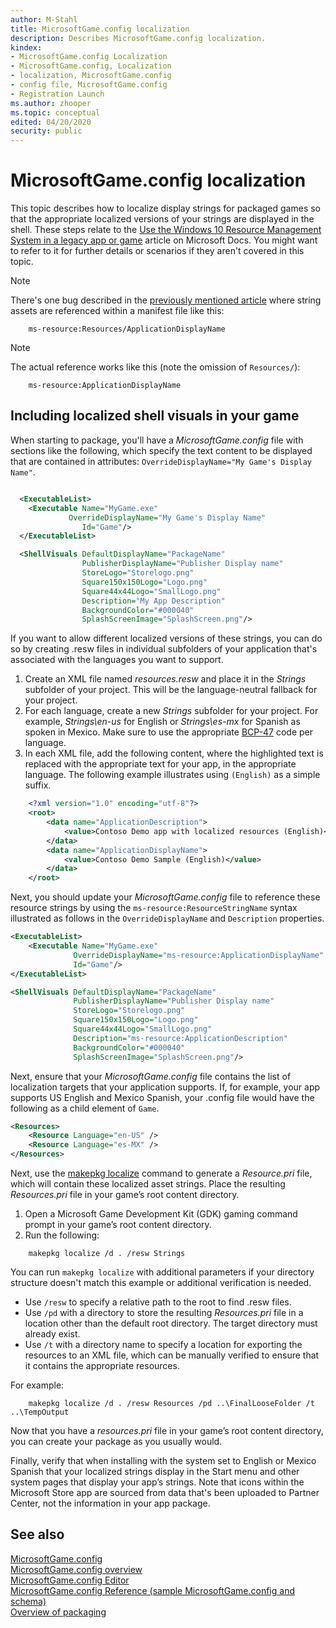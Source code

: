 ```yaml
---
author: M-Stahl
title: MicrosoftGame.config localization
description: Describes MicrosoftGame.config localization.
kindex:
- MicrosoftGame.config Localization
- MicrosoftGame.config, Localization
- localization, MicrosoftGame.config
- config file, MicrosoftGame.config
- Registration Launch
ms.author: zhooper
ms.topic: conceptual
edited: 04/20/2020
security: public
---
```


# MicrosoftGame.config localization

This topic describes how to localize display strings for packaged games so that the appropriate localized versions of your strings are displayed in the shell. These steps relate to the [Use the Windows 10 Resource Management System in a legacy app or game](/windows/uwp/app-resources/using-mrt-for-converted-desktop-apps-and-games) article on Microsoft Docs. You might want to refer to it for further details or scenarios if they aren't covered in this topic.
> [!NOTE]
> There's one bug described in the [previously mentioned article](/windows/uwp/app-resources/using-mrt-for-converted-desktop-apps-and-games) where string assets are referenced within a manifest file like this:  
```  
    ms-resource:Resources/ApplicationDisplayName  
```  
> [!NOTE]
> The actual reference works like this (note the omission of `Resources/`):  
```  
    ms-resource:ApplicationDisplayName  
```

## Including localized shell visuals in your game

When starting to package, you'll have a *MicrosoftGame.config* file with sections like the following, which specify the text content to be displayed that are contained in attributes: 
`OverrideDisplayName="My Game's Display Name"`.  

```xml  

  <ExecutableList>
    <Executable Name="MyGame.exe"
	         OverrideDisplayName="My Game's Display Name"
                Id="Game"/>
  </ExecutableList>

  <ShellVisuals DefaultDisplayName="PackageName"
                PublisherDisplayName="Publisher Display name"
                StoreLogo="Storelogo.png"
                Square150x150Logo="Logo.png"
                Square44x44Logo="SmallLogo.png"
                Description="My App Description"
                BackgroundColor="#000040"
                SplashScreenImage="SplashScreen.png"/>  
```  

If you want to allow different localized versions of these strings, you can do so by creating .resw files in individual subfolders of your application that's associated with the languages you want to support.  

1. Create an XML file named *resources.resw* and place it in the *Strings* subfolder of your project. This will be the language-neutral fallback for your project.
1. For each language, create a new *Strings* subfolder for your project. For example, *Strings\en-us* for English or *Strings\es-mx* for Spanish as spoken in Mexico. Make sure to use the appropriate [BCP-47](https://tools.ietf.org/html/bcp47) code per language.
1. In each XML file, add the following content, where the highlighted text is replaced with the appropriate text for your app, in the appropriate language. The following example illustrates using `(English)` as a simple suffix.

```xml  
    <?xml version="1.0" encoding="utf-8"?>
    <root>
        <data name="ApplicationDescription">
            <value>Contoso Demo app with localized resources (English)</value>
        </data>
        <data name="ApplicationDisplayName">
            <value>Contoso Demo Sample (English)</value>
        </data>
    </root>
```  

Next, you should update your *MicrosoftGame.config* file to reference these resource strings by using the `ms-resource:ResourceStringName` syntax illustrated as follows in the `OverrideDisplayName` and `Description` properties.   

```xml
<ExecutableList>
    <Executable Name="MyGame.exe"
              OverrideDisplayName="ms-resource:ApplicationDisplayName"
              Id="Game"/>
</ExecutableList>

<ShellVisuals DefaultDisplayName="PackageName"
              PublisherDisplayName="Publisher Display name"
              StoreLogo="Storelogo.png"
              Square150x150Logo="Logo.png"
              Square44x44Logo="SmallLogo.png"
              Description="ms-resource:ApplicationDescription"
              BackgroundColor="#000040"
              SplashScreenImage="SplashScreen.png"/>
```  

Next, ensure that your *MicrosoftGame.config* file contains the list of localization targets that your application supports. If, for example, your app supports US English and Mexico Spanish, your .config file would have the following as a child element of `Game`.  

```xml
<Resources>
    <Resource Language="en-US" />
    <Resource Language="es-MX" />
</Resources>
```

Next, use the [makepkg localize](../../../packaging/deployment/makepkg.md) command to generate a *Resource.pri* file, which will contain these localized asset strings. Place the resulting *Resources.pri* file in your game’s root content directory.

1. Open a Microsoft Game Development Kit (GDK) gaming command prompt in your game’s root content directory.  
1. Run the following:
```
    makepkg localize /d . /resw Strings
```  
You can run `makepkg localize` with additional parameters if your directory structure doesn't match this example or additional verification is needed.

* Use `/resw` to specify a relative path to the root to find .resw files.
* Use `/pd` with a directory to store the resulting *Resources.pri* file in a location other than the default root directory. The target directory must already exist.
* Use `/t` with a directory name to specify a location for exporting the resources to an XML file, which can be manually verified to ensure that it contains the appropriate resources.

For example:
```
    makepkg localize /d . /resw Resources /pd ..\FinalLooseFolder /t ..\TempOutput
```
Now that you have a *resources.pri* file in your game’s root content directory, you can create your package as you usually would.  

Finally, verify that when installing with the system set to English or Mexico Spanish that your localized strings display in the Start menu and other system pages that display your app’s strings. Note that icons within the Microsoft Store app are sourced from data that's been uploaded to Partner Center, not the information in your app package.



## See also  
[MicrosoftGame.config](MicrosoftGameConfig-toc.md)  
[MicrosoftGame.config overview](MicrosoftGameConfig-Overview.md)  
[MicrosoftGame.config Editor](MicrosoftGameConfig-Editor.md)  
[MicrosoftGame.config Reference (sample MicrosoftGame.config and schema)](../../../reference/system/microsoftgameconfig/microsoftgameconfig-schema.md)  
[Overview of packaging](../../../packaging/overviews/packaging.md)  